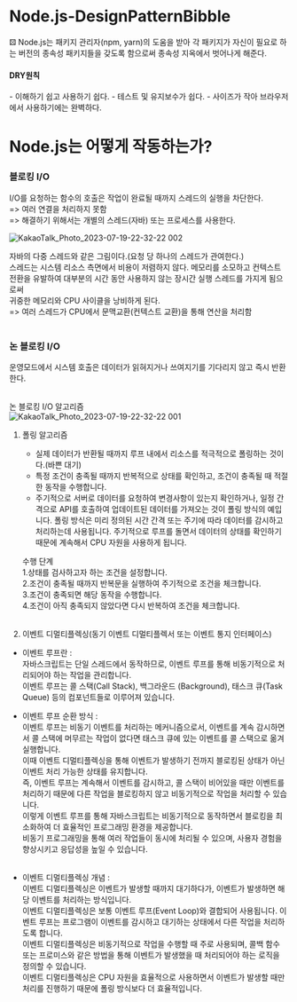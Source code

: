 # Node.js-DesignPatternBibble

⚄ Node.js는 패키지 관리자(npm, yarn)의 도움을 받아 각 패키지가 자신이 필요로 하는 버전의 종속성 패키지들을 갖도록 함으로써 종속성 지옥에서 벗어나게 해준다.<br>
<h4>DRY원칙</h4>
- 이해하기 쉽고 사용하기 쉽다.
- 테스트 및 유지보수가 쉽다.
- 사이즈가 작아 브라우저에서 사용하기에는 완벽하다.

<h1>Node.js는 어떻게 작동하는가?</h1>

<h3>블로킹 I/O</h3>
I/O를 요청하는 함수의 호출은 작업이 완료될 때까지 스레드의 실행을 차단한다.<br>
=> 여러 연결을 처리하지 못함<br>
=> 해결하기 위해서는 개별의 스레드(자바) 또는 프로세스를 사용한다.<br>

![KakaoTalk_Photo_2023-07-19-22-32-22 002](https://github.com/BackEndStory/Node.js-DesignPartternBibble/assets/106163272/435ce3c5-462a-4383-990e-452385c887ac)

자바의 다중 스레드와 같은 그림이다.(요청 당 하나의 스레드가 관여한다.)<br>
스레드는 시스템 리소스 측면에서 비용이 저렴하지 않다. 메모리를 소모하고 컨텍스트 전환을 유발하여 대부분의 시간 동안 사용하지 않는 장시간 실행 스레드를 가지게 됨으로써<br>
귀중한 메모리와 CPU 사이클을 낭비하게 된다.<br>
=> 여러 스레드가 CPU에서 문맥교환(컨텍스트 교환)을 통해 연산을 처리함<br><br>
<h3>논 블로킹 I/O</h3>
운영모드에서 시스템 호출은 데이터가 읽혀지거나 쓰여지기를 기다리지 않고 즉시 반환한다.<br><br>

논 블로킹 I/O 알고리즘<br>
![KakaoTalk_Photo_2023-07-19-22-32-22 001](https://github.com/BackEndStory/Node.js-DesignPartternBibble/assets/106163272/b792782f-dab8-49f6-8492-af1a72533315)



1. 폴링 알고리즘<br>
   - 실제 데이터가 반환될 때까지 루프 내에서 리소스를 적극적으로 폴링하는 것이다.(바쁜 대기)
   - 특정 조건이 충족될 때까지 반복적으로 상태를 확인하고, 조건이 충족될 때 적절한 동작을 수행합니다.
   - 주기적으로 서버로 데이터를 요청하여 변경사항이 있는지 확인하거나, 일정 간격으로 API를 호출하여 업데이트된 데이터를 가져오는 것이 폴링 방식의 예입니다. 폴링 방식은 미리 정의된 시간 간격 또는 주기에 따라 데이터를 감시하고 처리하는데 사용됩니다. 주기적으로 루프를 돌면서 데이터의 상태를 확인하기 때문에 계속해서 CPU 자원을 사용하게 됩니다.
  
   수행 단계<br>
   1.상태를 검사하고자 하는 조건을 설정합니다.<br>
   2.조건이 충족될 때까지 반복문을 실행하여 주기적으로 조건을 체크합니다.<br>
   3.조건이 충족되면 해당 동작을 수행합니다.<br>
   4.조건이 아직 충족되지 않았다면 다시 반복하여 조건을 체크합니다.<br><br>

   
2. 이벤트 디멀티플렉싱(동기 이벤트 디멀티플렉서 또는 이벤트 통지 인터페이스)<br>

   
  - 이벤트 루프란 : <br>
      자바스크립트는 단일 스레드에서 동작하므로, 이벤트 루프를 통해 비동기적으로 처리되어야 하는 작업을 관리합니다. <br>
      이벤트 루프는 콜 스택(Call Stack), 백그라운드 (Background), 태스크 큐(Task Queue) 등의 컴포넌트들로 이루어져 있습니다.<br>
  - 이벤트 루프 순환 방식 : <br>
     이벤트 루프는 비동기 이벤트를 처리하는 메커니즘으로서, 이벤트를 계속 감시하면서 콜 스택에 머무르는 작업이 없다면 태스크 큐에 있는 이벤트를 콜 스택으로 옮겨 실행합니다. <br>
  이때 이벤트 디멀티플렉싱을 통해 이벤트가 발생하기 전까지 블로킹된 상태가 아닌 이벤트 처리 가능한 상태를 유지합니다. <br>
  즉, 이벤트 루프는 계속해서 이벤트를 감시하고, 콜 스택이 비어있을 때만 이벤트를 처리하기 때문에 다른 작업을 블로킹하지 않고 비동기적으로 작업을 처리할 수 있습니다.<br>
이렇게 이벤트 루프를 통해 자바스크립트는 비동기적으로 동작하면서 블로킹을 최소화하여 더 효율적인 프로그래밍 환경을 제공합니다. <br>
비동기 프로그래밍을 통해 여러 작업들이 동시에 처리될 수 있으며, 사용자 경험을 향상시키고 응답성을 높일 수 있습니다.<br><br>



 - 이벤트 디멀티플렉싱 개념 : <br>
   이벤트 디멀티플렉싱은 이벤트가 발생할 때까지 대기하다가, 이벤트가 발생하면 해당 이벤트를 처리하는 방식입니다.<br>
이벤트 디멀티플렉싱은 보통 이벤트 루프(Event Loop)와 결합되어 사용됩니다. 이벤트 루프는 프로그램이 이벤트를 감시하고 대기하는 상태에서 다른 작업을 처리하도록 합니다.<br>
이벤트 디멀티플렉싱은 비동기적으로 작업을 수행할 때 주로 사용되며, 콜백 함수 또는 프로미스와 같은 방법을 통해 이벤트가 발생했을 때 처리되어야 하는 로직을 정의할 수 있습니다. <br>
이벤트 디멀티플렉싱은 CPU 자원을 효율적으로 사용하면서 이벤트가 발생할 때만 처리를 진행하기 때문에 폴링 방식보다 더 효율적입니다.<br>
   
   










